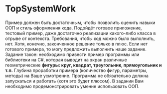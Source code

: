 # TopSystemWork
  Пример должен быть достаточным, чтобы позволить оценить навыки ООП и стиль оформления кода. Подойдёт готовое приложение, тестовый пример, даже достаточно реализации какого-либо класса в отрыве от контекста. Требования, чтобы код можно было выполнить, нет. Хотя, конечно, законченное решение только в плюс.
  Если нет готового примера, то могу предложить выполнить наше задание. Задание такое: необходимо привести пример программы или библиотеки на С#, которая выводит на экран различные геометрические **фигуры: круг, квадрат, треугольник, прямоугольник и т.п.** Глубина проработки примера (количество фигур, параметры, методы) на Ваше усмотрение. Программа не обязательно должна запускаться и работать (хотя это будет плюсом). В задании Вам необходимо продемонстрировать умение использовать ООП.
